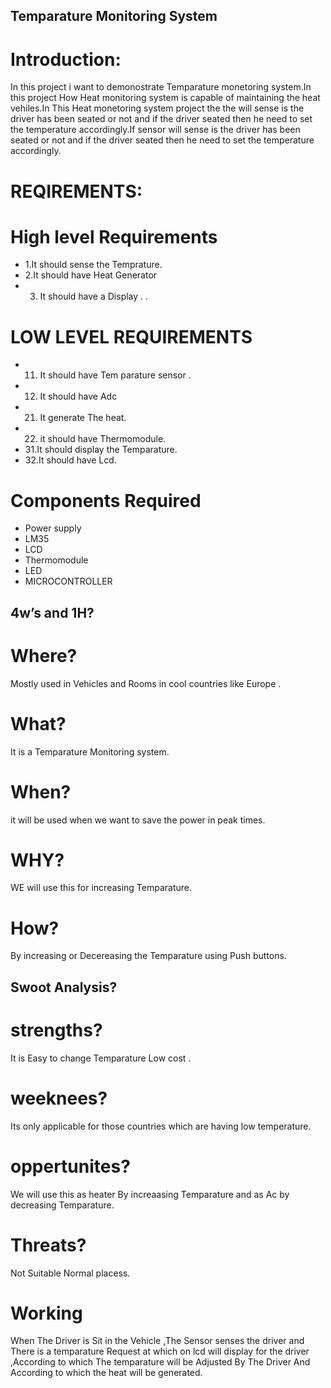 ## Temparature Monitoring System
# Introduction:
In this project i want to demonostrate Temparature monetoring system.In this project How Heat monitoring system is capable of maintaining the heat  vehiles.In This Heat monetoring system  project the the  will sense is the driver has been seated or not and if the driver seated then he need to set the temperature accordingly.If  sensor will sense is the driver has been seated or not and if the driver seated then he need to set the temperature accordingly.

# REQIREMENTS:
# High level Requirements 
*  1.It should sense the Temprature.
*  2.It should have Heat Generator
*  3. It should have a Display .
 .

# LOW LEVEL REQUIREMENTS
*  11. It should have  Tem parature sensor  .
*  12. It should have Adc
*  21. It generate The heat.  
*  22. it should have Thermomodule.
*  31.It should display the Temparature.
*  32.It should have Lcd.


	
# Components Required
* Power supply       
* LM35                                           
* LCD          
* Thermomodule                       
* LED                           
* MICROCONTROLLER


 


## 4w’s and 1H?
# Where?
Mostly used in Vehicles and Rooms in cool countries like Europe .
# What?
It is a Temparature Monitoring system.
# When?
it will be used when we want to save the power in peak times.
# WHY?
WE will use this for increasing Temparature.
# How?
By increasing or Decereasing the Temparature using Push buttons.


## Swoot Analysis?
# strengths?
It is  Easy to change Temparature
Low cost .
# weeknees?
Its only applicable for those countries which are having low temperature.
# oppertunites?
We will use this as heater By increaasing  Temparature and as Ac by decreasing Temparature.
# Threats?
Not Suitable Normal placess.

# Working
When The Driver is Sit in the Vehicle ,The Sensor senses the driver and There is a temparature Request at which on lcd will display for the driver ,According to which The temparature will be Adjusted By The Driver  And According to which the heat will be generated.




